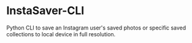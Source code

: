 # InstaSaver-CLI

Python CLI to save an Instagram user's saved photos or specific saved collections to local device in full resolution.
